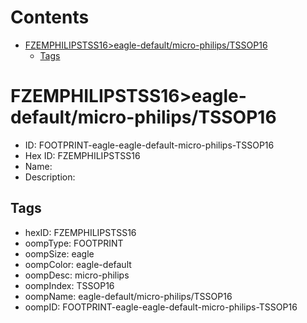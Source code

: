 



Contents
========

* [FZEMPHILIPSTSS16>eagle-default/micro-philips/TSSOP16](#fzemphilipstss16eagle-defaultmicro-philipstssop16)
	* [Tags](#tags)

# FZEMPHILIPSTSS16>eagle-default/micro-philips/TSSOP16

- ID: FOOTPRINT-eagle-eagle-default-micro-philips-TSSOP16
- Hex ID: FZEMPHILIPSTSS16
- Name: 
- Description: 

## Tags

- hexID: FZEMPHILIPSTSS16
- oompType: FOOTPRINT
- oompSize: eagle
- oompColor: eagle-default
- oompDesc: micro-philips
- oompIndex: TSSOP16
- oompName: eagle-default/micro-philips/TSSOP16
- oompID: FOOTPRINT-eagle-eagle-default-micro-philips-TSSOP16
